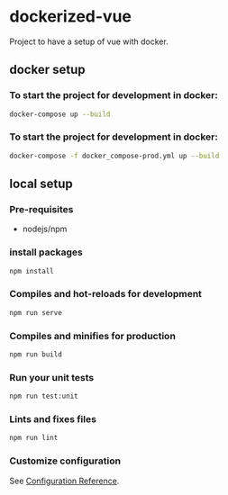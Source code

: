 # dockerized-vue

Project to have a setup of vue with docker.

## docker setup

### To start the project for development in docker:

``` bash
docker-compose up --build
```

### To start the project for development in docker:

``` bash
docker-compose -f docker_compose-prod.yml up --build
```

## local setup

### Pre-requisites

- nodejs/npm

### install packages

``` bash
npm install
```

### Compiles and hot-reloads for development

``` bash
npm run serve
```

### Compiles and minifies for production

``` bash
npm run build
```

### Run your unit tests

``` bash
npm run test:unit
```

### Lints and fixes files

``` bash
npm run lint
```

### Customize configuration

See [Configuration Reference](https://cli.vuejs.org/config/).
